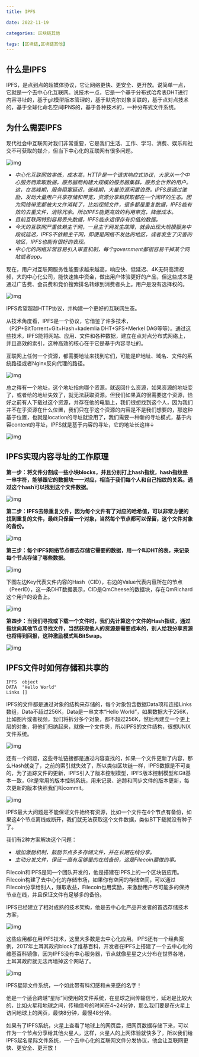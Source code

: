 ```yaml
---
title: IPFS

date: 2022-11-19	

categories: 区块链其他	

tags: [区块链,区块链其他]
---	
```


## 什么是IPFS

IPFS，是点到点的超媒体协议，它让网络更快、更安全、更开放。说简单一点，它就是一个去中心化互联网。说技术一点，它是一个基于分布式哈希表DHT进行内容寻址的，基于git模型版本管理的，基于默克尔对象关联的，基于点对点技术的，基于全球化命名空间IPNS的，基于各种技术的，一种分布式文件系统。

## 为什么需要IPFS

现代社会中互联网对我们非常重要，它是我们生活、工作、学习、消费、娱乐和社交不可获取的媒介，但当下中心化的互联网有很多问题。

![img](./img/v2-9322a329ae16fdafd91325a655a085e9_720w.webp)

- *中心化互联网效率低，成本高，HTTP是一个请求响应式协议，大家从一个中心服务商索取数据，服务器商构建大规模的服务器集群，服务全世界的用户。这，在高峰期，服务阻塞延迟，低峰期，大量资源闲置浪费。IPFS是通过激励，发动大量用户共享存储和带宽，资源分享和获取都在一个闭环的生态。因为网络带宽都被大文件消耗了，比如视频文件，很多都是重复数据，IPFS能有效的去重文件，消除冗余。所以IPFS能更高效的利用带宽，降低成本。*
- *目前互联网特别容易丢失数据，IPFS能永远保存有价值的数据。*
- *今天的互联网严重依赖主干网，一旦主干网发生故障，就会出现大规模服务中段或延迟，IPFS不依赖主干网，即便是网络不发达的地区，或者发生了灾害的地区，IPFS也能有很好的表现。*
- *中心化的网络非常容易引入审查机制，每个government都很容易干掉某个网站或者app。*

现在，用户对互联网服务性能要求越来越高，响应快、低延迟、4K无码高清视频，大的中心化公司，能快速集中资金，做出用户体验更好的产品，但这些成本是通过广告费、会员费和竞价搜索排名转嫁到消费者头上。用户是没有选择权的。

![img](./img/v2-e7ef02c8dff5da578f69cb78c032f63d_720w.webp)

IPFS希望超越HTTP协议，并构建一个更好的互联网生态。

从技术角度看，IPFS是一个协议，它借鉴了许多技术，（P2P+BitTorrent+Git+Hash+kademlia DHT+SFS+Merkel  DAG等等）。通过这些技术，IPFS能将网站、应用、文件和各种数据，建立在点对点分布式网络上，并且高效的索引，这种高效的核心在于它是基于内容寻址的。

互联网上任何一个资源，都需要地址来找到它们，可能是IP地址、域名、文件的系统路径或者Nginx反向代理的路径。

![img](./img/v2-5ebc25db00f09fe77c3b44c4edda28d0_720w.webp)

总之得有一个地址，这个地址指向哪个资源，就返回什么资源，如果资源的地址变了，或者给的地址失效了，就无法获取资源。但我们如果真的很需要这个资源，恰好之前有人下载过这个资源，并存在他的电脑上，我们很想找到这个人，因为我们并不在乎资源在什么位置，我们只在乎这个资源的内容是不是我们想要的，那这种基于位置，也就是location的寻址就没用了，我们需要一种新的寻址模式，基于内容content的寻址，IPFS就是基于内容的寻址，它的地址长这样↓

![img](./img/v2-507b54458be1a9478ea84a2023fb4664_720w.webp)

## IPFS实现内容寻址的工作原理

**第一步：将文件分割成一些小块blocks，并且分别打上hash指纹，hash指纹是一串字符，能够跟它的数据块一一对应，相当于我们每个人和自己指纹的关系。通过这个hash可以找到这个文件数据。**

![img](./img/v2-d642fd2ac7420487fdbeaa75b36e81e7_720w.webp)

**第二步：IPFS去除重复文件，因为每个文件有了对应的哈希值，可以非常方便的找到重复的文件，最终只保留一个对象，当然每个节点都可以保留，这个文件对象的备份。**

![img](./img/v2-32df01b765b4d68e4fb66a9fcf1a2a82_720w.webp)

**第三步：每个IPFS网络节点都去存储它需要的数据，用一个叫DHT的表，来记录每个节点存储了哪些数据。**

![img](./img/v2-1772e85304355f0f60886ced5d3b2982_720w.webp)

下图左边Key代表文件内容的Hash（CID），右边的Value代表内容所在的节点（PeerID），这一条DHT数据表示，CID是QmCheese的数据块，存在QmRichard这个用户的设备上。

![img](./img/v2-e8f8780fcfb6ff7d926d3fb817dc0379_720w.webp)

**第四步：当我们寻找或下载一个文件时，我们先计算这个文件的Hash指纹，通过指纹向其他节点寻找文件，当然获取他人的资源是需要成本的，别人给我分享资源也将得到回报，这种激励模式叫BitSwap。**

![img](./img/v2-d8028e2251f3a021644335b3b9e8b1d1_720w.webp)

## IPFS文件时如何存储和共享的

```text
IPFS  object
DATA  "Hello World"
Links []
```

IPFS的文件都是通过对象的结构来存储的，每个对象包含数据Data项和连接Links数组，Data不超过256K，Data是一串文本“Hello  World”，如果数据大于256K，比如图片或者视频，我们将拆分多个对象，都不超过256K，然后再建立一个更上层的对象，将他们归纳起来，就像一个文件夹，所以IPFS的文件结构，很想UNIX文件系统。

![img](./img/v2-3aab9b542c2fc5f4ea5fce896dee957f_720w.webp)

还有一个问题，这些寻址链接都是通过内容查找的，如果一个文件更新了内容，那么Hash就变了，之前的索引就失效了，所以类似区块链一样，IPFS数据是不可变的，为了追踪文件的更新，IPFS引入了版本控制模型，IPFS版本控制模型和Git基本一致，Git是常用的版本控制系统，用来记录、追踪和同步文件的版本更新，每次更新的版本快照我们叫commit。

![img](./img/v2-540fdb1954e1addb14669b116a184f08_720w.webp)

IPFS最大大问题是不能保证文件始终有资源，比如一个文件在4个节点有备份，如果这4个节点离线或断开，我们就无法获取这个文件数据，类似BT下载就没有种子了。

我们有2种方案解决这个问题：

- *增加激励机制，鼓励节点多多存储文件，并在长期在线分享。*
- *主动分发文件，保证一直有足够量的在线备份，这是Filecoin要做的事。*

Filecoin和IPFS是同一个团队开发的，他是搭建在IPFS上的一个区块链应用。Filecoin构建了去中心化的存储市场，如果你有空闲的存储空间，可以通过Filecoin分享给别人，赚取收益，Filecoin也用奖励，来激励用户尽可能多的保持节点在线，并且保证文件有足够多的备份。

IPFS已经建立了相对成熟的技术架构，他是去中心化产品开发者的首选存储技术方案，

![img](./img/v2-1a8b0331c622c0434d6a863bf8efffa1_720w.webp)

这些应用都在用IPFS技术，这里大多数是去中心化应用。IPFS还有一个经典案例，2017年土耳其政府block了维基百科，开发者在IPFS上搭建了一个去中心化的维基百科镜像，因为IPFS没有中心服务器，节点就像星星之火分布在世界各地，土耳其政府就无法再墙掉这个网站了。

![img](./img/v2-f91617bd0b2bfd687d9ad4b6cb92419b_720w.webp)

IPFS星际文件系统，一个如此带有科幻感和未来感的名字！

他是一个适合跨越“星际”间使用的文件系统，在星球之间传输信号，延迟是比较大的，比如火星和地球之间，传输信号的时间在4~24分钟，那么我们要是在火星上访问地球上的网页，最快8分钟，最慢48分钟。

如果有了IPFS系统，火星上查看了地球上的网页后，把网页数据存储下来，可以作为一个节点分享给其他火星人，这样，火星人的上网体验就快多了，所以我们给IPFS起名星际文件系统，一个去中心化的互联网文件分发协议，他会让互联网更快、更安全、更开放！